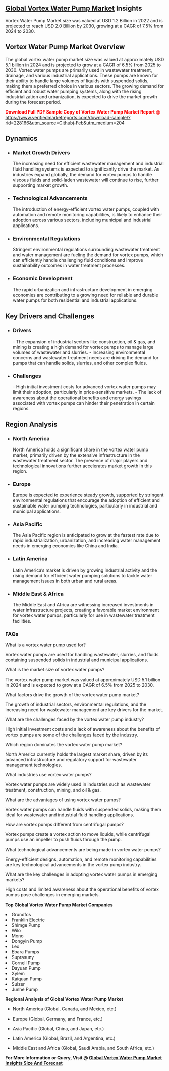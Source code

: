 <h2><a href="https://www.verifiedmarketreports.com/download-sample/?rid=228166&amp;utm_source=Githubj&amp;utm_medium=204" target="_blank">Global Vortex Water Pump Market</a> Insights</h2><p>Vortex Water Pump Market size was valued at USD 1.2 Billion in 2022 and is projected to reach USD 2.0 Billion by 2030, growing at a CAGR of 7.5% from 2024 to 2030.</p><p> <h2>Vortex Water Pump Market Overview</h2> <p>The global vortex water pump market size was valued at approximately USD 5.1 billion in 2024 and is projected to grow at a CAGR of 6.5% from 2025 to 2030. Vortex water pumps are primarily used in wastewater treatment, drainage, and various industrial applications. These pumps are known for their ability to handle large volumes of liquids with suspended solids, making them a preferred choice in various sectors. The growing demand for efficient and robust water pumping systems, along with the rising industrialization and urbanization, is expected to drive the market growth during the forecast period.</p> <p><p><span class=""><span style="color: #ff0000;"><strong>Download Full PDF Sample Copy of Vortex Water Pump Market Report</strong> @ </span><a href="https://www.verifiedmarketreports.com/download-sample/?rid=228166&amp;utm_source=Githubj-Feb&amp;utm_medium=204" target="_blank">https://www.verifiedmarketreports.com/download-sample/?rid=228166&amp;utm_source=Githubj-Feb&amp;utm_medium=204</a></span></p></p> <h2>Dynamics</h2> <ul> <li><h3>Market Growth Drivers</h3> The increasing need for efficient wastewater management and industrial fluid handling systems is expected to significantly drive the market. As industries expand globally, the demand for vortex pumps to handle viscous fluids and solid-laden wastewater will continue to rise, further supporting market growth.</li> <li><h3>Technological Advancements</h3> The introduction of energy-efficient vortex water pumps, coupled with automation and remote monitoring capabilities, is likely to enhance their adoption across various sectors, including municipal and industrial applications.</li> <li><h3>Environmental Regulations</h3> Stringent environmental regulations surrounding wastewater treatment and water management are fueling the demand for vortex pumps, which can efficiently handle challenging fluid conditions and improve sustainability outcomes in water treatment processes.</li> <li><h3>Economic Development</h3> The rapid urbanization and infrastructure development in emerging economies are contributing to a growing need for reliable and durable water pumps for both residential and industrial applications.</li> </ul> <h2>Key Drivers and Challenges</h2> <ul> <li><h3>Drivers</h3> - The expansion of industrial sectors like construction, oil & gas, and mining is creating a high demand for vortex pumps to manage large volumes of wastewater and slurries. - Increasing environmental concerns and wastewater treatment needs are driving the demand for pumps that can handle solids, slurries, and other complex fluids.</li> <li><h3>Challenges</h3> - High initial investment costs for advanced vortex water pumps may limit their adoption, particularly in price-sensitive markets. - The lack of awareness about the operational benefits and energy savings associated with vortex pumps can hinder their penetration in certain regions.</li> </ul> <h2>Region Analysis</h2> <ul> <li><h3>North America</h3> North America holds a significant share in the vortex water pump market, primarily driven by the extensive infrastructure in the wastewater treatment sector. The presence of major players and technological innovations further accelerates market growth in this region.</li> <li><h3>Europe</h3> Europe is expected to experience steady growth, supported by stringent environmental regulations that encourage the adoption of efficient and sustainable water pumping technologies, particularly in industrial and municipal applications.</li> <li><h3>Asia Pacific</h3> The Asia Pacific region is anticipated to grow at the fastest rate due to rapid industrialization, urbanization, and increasing water management needs in emerging economies like China and India.</li> <li><h3>Latin America</h3> Latin America’s market is driven by growing industrial activity and the rising demand for efficient water pumping solutions to tackle water management issues in both urban and rural areas.</li> <li><h3>Middle East & Africa</h3> The Middle East and Africa are witnessing increased investments in water infrastructure projects, creating a favorable market environment for vortex water pumps, particularly for use in wastewater treatment facilities.</li> </ul> <h3>FAQs</h3> <p>What is a vortex water pump used for?</p> <p>Vortex water pumps are used for handling wastewater, slurries, and fluids containing suspended solids in industrial and municipal applications.</p> <p>What is the market size of vortex water pumps?</p> <p>The vortex water pump market was valued at approximately USD 5.1 billion in 2024 and is expected to grow at a CAGR of 6.5% from 2025 to 2030.</p> <p>What factors drive the growth of the vortex water pump market?</p> <p>The growth of industrial sectors, environmental regulations, and the increasing need for wastewater management are key drivers for the market.</p> <p>What are the challenges faced by the vortex water pump industry?</p> <p>High initial investment costs and a lack of awareness about the benefits of vortex pumps are some of the challenges faced by the industry.</p> <p>Which region dominates the vortex water pump market?</p> <p>North America currently holds the largest market share, driven by its advanced infrastructure and regulatory support for wastewater management technologies.</p> <p>What industries use vortex water pumps?</p> <p>Vortex water pumps are widely used in industries such as wastewater treatment, construction, mining, and oil & gas.</p> <p>What are the advantages of using vortex water pumps?</p> <p>Vortex water pumps can handle fluids with suspended solids, making them ideal for wastewater and industrial fluid handling applications.</p> <p>How are vortex pumps different from centrifugal pumps?</p> <p>Vortex pumps create a vortex action to move liquids, while centrifugal pumps use an impeller to push fluids through the pump.</p> <p>What technological advancements are being made in vortex water pumps?</p> <p>Energy-efficient designs, automation, and remote monitoring capabilities are key technological advancements in the vortex pump industry.</p> <p>What are the key challenges in adopting vortex water pumps in emerging markets?</p> <p>High costs and limited awareness about the operational benefits of vortex pumps pose challenges in emerging markets.</p> </p><p><strong>Top Global Vortex Water Pump Market Companies</strong></p><div data-test-id=""><p><li>Grundfos</li><li> Franklin Electric</li><li> Shimge Pump</li><li> Wilo</li><li> Mono</li><li> Dongyin Pump</li><li> Leo</li><li> Ebara Pumps</li><li> Suprasuny</li><li> Cornell Pump</li><li> Dayuan Pump</li><li> Xylem</li><li> Kaiquan Pump</li><li> Sulzer</li><li> Junhe Pump</li></p><div><strong>Regional Analysis of&nbsp;Global Vortex Water Pump Market</strong></div><ul><li dir="ltr"><p dir="ltr">North America&nbsp;(Global, Canada, and Mexico, etc.)</p></li><li dir="ltr"><p dir="ltr">Europe (Global, Germany, and France, etc.)</p></li><li dir="ltr"><p dir="ltr">Asia Pacific&nbsp;(Global, China, and Japan, etc.)</p></li><li dir="ltr"><p dir="ltr">Latin America&nbsp;(Global, Brazil, and Argentina, etc.)</p></li><li dir="ltr">Middle East and Africa&nbsp;(Global, Saudi Arabia, and South Africa, etc.)</li></ul><p><strong>For More Information or Query, Visit @&nbsp;</strong><strong><a href="https://www.verifiedmarketreports.com/product/vortex-water-pump-market/?utm_source=Githubj&amp;utm_medium=204" target="_blank">Global Vortex Water Pump Market Insights Size And Forecast</a></strong></p></div>
